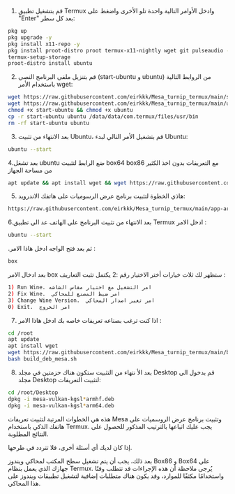

1. قم بتشغيل تطبيق Termux وادخل الأوامر التالية واحدة تلو الأخرى واضغط على "Enter" بعد كل سطر:
```bash
pkg up
pkg upgrade -y
pkg install x11-repo -y
pkg install proot-distro proot termux-x11-nightly wget git pulseaudio -y
termux-setup-storage
proot-distro install ubuntu
```
2. قم بتنزيل ملفي البرنامج النصي (start-ubuntu و ubuntu) من الروابط التالية باستخدام الأمر wget:
```bash
wget https://raw.githubusercontent.com/eirkkk/Mesa_turnip_termux/main/start-ubuntu
wget https://raw.githubusercontent.com/eirkkk/Mesa_turnip_termux/main/ubuntu
chmod +x start-ubuntu && chmod +x ubuntu
cp -r start-ubuntu ubuntu /data/data/com.termux/files/usr/bin
rm -rf start-ubuntu ubuntu
```

3. بعد الانتهاء من تثبيت Ubuntu، قم بتشغيل الأمر التالي لبدء Ubuntu:
```bash
ubuntu --start
```
4.بعد تشغل ubuntu ضع الرابط لتثبيت box64 box86 مع التعريفات بدون اخذ الكثير من مساحة الجهاز
```bash
apt update && apt install wget && wget https://raw.githubusercontent.com/eirkkk/Mesa_turnip_termux/main/box.sh && bash box.sh && rm box.sh
```
5. هاذي الخطوة لتثبيت برنامج عرض الرسوميات على هاتفك الاندرويد:
```bash
https://raw.githubusercontent.com/eirkkk/Mesa_turnip_termux/main/app-arm64-v8a-debug.apk
```

6.بعد الانتهاء من تثبيت البرنامج على الهاتف عد الى تطبيق Termux ادخل الامر  :
```bash
ubuntu --start
```
.ثم بعد فتح الواجه ادخل هاذا الامر :

```bash
box 
````
بعد ادخال الامر box ستظهر لك ثلاث خيارات أختر الاختيار رقم :2 يكتمل تثبت التعاريف :
```bash
1) Run Wine. امر التشغيل مع اختيار مقاس الشاشه
2) Fix Wine.  امر ضبط المصنع للمحاكي 
3) Change Wine Version.  امر تغير اصدار المحاكي
0) Exit.  امر الخروج
   ````


7. اذا كنت ترغب بصناعه تعريفات خاصه بك ادخل هاذا الامر :
```bash
cd /root
apt update
apt install wget
wget https://raw.githubusercontent.com/eirkkk/Mesa_turnip_termux/main/build_deb_mesa.sh
bash build_deb_mesa.sh
```
 8. بعد الأ نتهاء من التثبيت ستكون هناك حزمتين في مجلد Desktop قم بدخول الى مجلد Desktop لتثبيت التعريفات:
```bash 
cd /root/Desktop
dpkg -i mesa-vulkan-kgsl*armhf.deb
dpkg -i mesa-vulkan-kgsl*arm64.deb
```

هذه هي الخطوات المرتبة لتثبيت تعريفات Mesa وتثبيت برنامج عرض الروسميات على هاتفك الذكي باستخدام Termux. يجب عليك اتباعها بالترتيب المذكور للحصول على النتائج المطلوبة.

إذا كان لديك أي أسئلة أخرى، فلا تتردد في طرحها.

بعد ذلك، يجب أن يتم تشغيل سطح المكتب لمحاكي ويندوز Box86 و Box64 على جهازك الذي يعمل بنظام Termux. يُرجى ملاحظة أن هذه الإجراءات قد تتطلب وقتًا واستخدامًا مكثفًا للموارد، وقد يكون هناك متطلبات إضافية لتشغيل تطبيقات ويندوز على هذا المحاكي.
